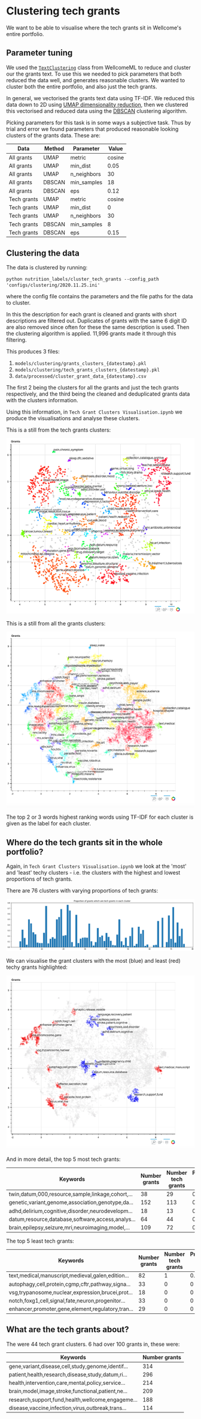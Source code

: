 # Clustering tech grants

We want to be able to visualise where the tech grants sit in Wellcome's entire portfolio.

## Parameter tuning

We used the [`TextClustering`](https://github.com/wellcometrust/WellcomeML/blob/master/wellcomeml/ml/clustering.py) class from WellcomeML to reduce and cluster our the grants text. To use this we needed to pick parameters that both reduced the data well, and generates reasonable clusters. We wanted to cluster both the entire portfolio, and also just the tech grants.

In general, we vectorised the grants text data using TF-IDF. We reduced this data down to 2D using [UMAP dimensionality reduction](https://umap-learn.readthedocs.io/en/latest/), then we clustered this vectorised and reduced data using the [DBSCAN](https://en.wikipedia.org/wiki/DBSCAN) clustering algorithm.

Picking parameters for this task is in some ways a subjective task. Thus by trial and error we found parameters that produced reasonable looking clusters of the grants data. These are:

| Data | Method | Parameter | Value |
| --- |---|---|---|
| All grants | UMAP | metric | cosine |
| All grants | UMAP | min_dist | 0.05 |
| All grants | UMAP | n_neighbors | 30 |
| All grants | DBSCAN | min_samples | 18 |
| All grants | DBSCAN | eps | 0.12 |
| Tech grants | UMAP | metric | cosine |
| Tech grants | UMAP | min_dist | 0 |
| Tech grants | UMAP | n_neighbors | 30 |
| Tech grants | DBSCAN | min_samples | 8 |
| Tech grants | DBSCAN | eps | 0.15 |

## Clustering the data

The data is clustered by running:
```
python nutrition_labels/cluster_tech_grants --config_path 'configs/clustering/2020.11.25.ini'
```
where the config file contains the parameters and the file paths for the data to cluster.

In this the description for each grant is cleaned and grants with short descriptions are filtered out. Duplicates of grants with the same 6 digit ID are also removed since often for these the same description is used. Then the clustering algorithm is applied. 11,996 grants made it through this filtering.

This produces 3 files:
1. `models/clustering/grants_clusters_{datestamp}.pkl`
2. `models/clustering/tech_grants_clusters_{datestamp}.pkl`
3. `data/processed/cluster_grant_data_{datestamp}.csv`

The first 2 being the clusters for all the grants and just the tech grants respectively, and the third being the cleaned and deduplicated grants data with the clusters information.

Using this information, in `Tech Grant Clusters Visualisation.ipynb` we produce the visualisations and analyse these clusters.

This is a still from the tech grants clusters:

![](tech_grant_clusters_201125.png)

This is a still from all the grants clusters:

![](all_grant_clusters_201125.png)

The top 2 or 3 words highest ranking words using TF-IDF for each cluster is given as the label for each cluster.

## Where do the tech grants sit in the whole portfolio?

Again, in `Tech Grant Clusters Visualisation.ipynb` we look at the 'most' and 'least' techy clusters - i.e. the clusters with the highest and lowest proportions of tech grants.

There are 76 clusters with varying proportions of tech grants:

![](prop_tech_grants.png)

We can visualise the grant clusters with the most (blue) and least (red) techy grants highlighted:

![](most_least_tech_grant_clusters_201125.png)

And in more detail, the top 5 most tech grants:

| Keywords | Number grants 	| Number tech grants 	| Proportion tech grants 	|
|-	|-	|-	|-	|
| twin,datum,000,resource,sample,linkage,cohort,... 	| 38 	| 29 	| 0.763 	|
| genetic,variant,genome,association,genotype,da... 	| 152 	| 113 	| 0.743 	|
| adhd,delirium,cognitive,disorder,neurodevelopm... 	| 18 	| 13 	| 0.722 	|
| datum,resource,database,software,access,analys... 	| 64 	| 44 	| 0.688 	|
| brain,epilepsy,seizure,mri,neuroimaging,model,... 	| 109 	| 72 	| 0.661 	|

The top 5 least tech grants:

| Keywords  | Number grants 	| Number tech grants 	| Proportion tech grants 	|
|-	|-	|-	|-	|
| text,medical,manuscript,medieval,galen,edition... 	| 82 	| 1 	| 0.012 	|
| autophagy,cell,protein,cgmp,cftr,pathway,signa... 	| 33 	| 0 	| 0 	|
| vsg,trypanosome,nuclear,expression,brucei,prot... 	| 18 	| 0 	| 0	|
| notch,foxg1,cell,signal,fate,neuron,progenitor... 	| 33 	| 0 	| 0 	|
| enhancer,promoter,gene,element,regulatory,tran... 	| 29 	| 0 	| 0 	|

## What are the tech grants about?

The were 44 tech grant clusters. 6 had over 100 grants in, these were:

| Keywords | Number grants 	|
|-	|-	|
| gene,variant,disease,cell,study,genome,identif... 	| 314 	|
| patient,health,research,disease,study,datum,ri... 	| 296 	|
| health,intervention,care,mental,policy,service... 	| 214 	|
| brain,model,image,stroke,functional,patient,ne... 	| 209 	|
| research,support,fund,health,wellcome,engageme... 	| 188 	|
| disease,vaccine,infection,virus,outbreak,trans... 	| 114 	|
